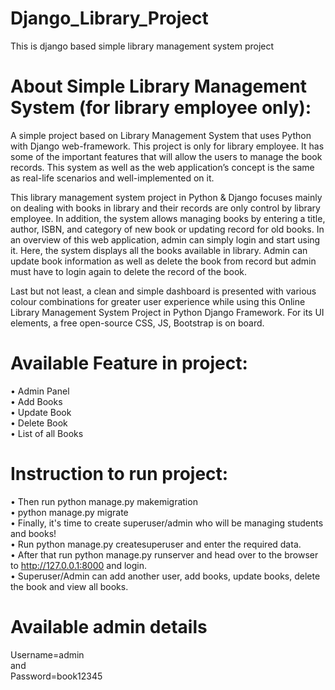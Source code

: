 # Django_Library_Project
This is django based simple library management system project

# About Simple Library Management System (for library employee only):
A simple project based on Library Management System that uses Python with Django web-framework. This project is only for library employee. It has some of the important features that will allow the users to manage the book records. This system as well as the web application’s concept is the same as real-life scenarios and well-implemented on it.

This library management system project in Python & Django focuses mainly on dealing with books in library and their records are only control by library employee. In addition, the system allows managing books by entering a title, author, ISBN, and category of new book or updating record for old books. In an overview of this web application, admin can simply login and start using it. Here, the system displays all the books available in library. Admin can update book information as well as delete the book from record but admin must have to login again to delete the record of the book.

Last but not least, a clean and simple dashboard is presented with various colour combinations for greater user experience while using this Online Library Management System Project in Python Django Framework. For its UI elements, a free open-source CSS, JS, Bootstrap is on board.

# Available Feature in project:               
•	Admin Panel               
•	Add Books              
•	Update Book             
•	Delete Book             
•	List of all Books                               

# Instruction to run project:                
•	Then run python manage.py makemigration                  
•	python manage.py migrate                       
•	Finally, it's time to create superuser/admin who will be managing students and books!                   
•	Run python manage.py createsuperuser and enter the required data.                          
•	After that run python manage.py runserver and head over to the browser to http://127.0.0.1:8000 and login.                
•	Superuser/Admin can add another user, add books, update books, delete the book and view all books.                          

# Available admin details              
Username=admin                          
and                            
Password=book12345                             
